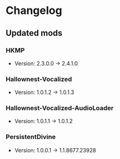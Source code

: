 # Changelog


## Updated mods

### HKMP

- Version: 2.3.0.0 -> 2.4.1.0

### Hallownest-Vocalized

- Version: 1.0.1.2 -> 1.0.1.3

### Hallownest-Vocalized-AudioLoader

- Version: 1.0.1.1 -> 1.0.1.2

### PersistentDivine

- Version: 1.0.0.1 -> 1.1.8677.23928


